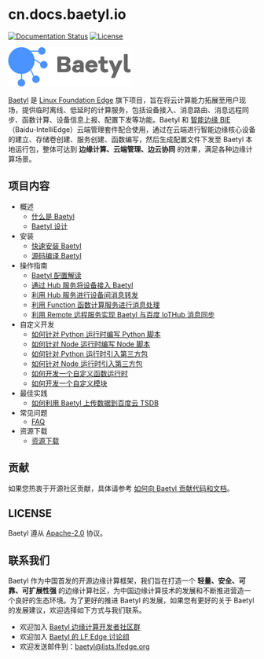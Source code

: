 # cn.docs.baetyl.io

[![Documentation Status](https://img.shields.io/badge/docs-latest-brightgreen.svg?style=flat)](https://docs.baetyl.io/zh_CN/latest/) [![License](https://img.shields.io/github/license/baetyl/baetyl?color=brightgreen)](LICENSE)

![Baetyl-logo](./docs/images/logo/logo-with-name.png)

[Baetyl](https://baetyl.io) 是 [Linux Foundation Edge](https://www.lfedge.org) 旗下项目，旨在将云计算能力拓展至用户现场，提供临时离线、低延时的计算服务，包括设备接入、消息路由、消息远程同步、函数计算、设备信息上报、配置下发等功能。Baetyl 和 [智能边缘 BIE](https://cloud.baidu.com/product/bie.html)（Baidu-IntelliEdge）云端管理套件配合使用，通过在云端进行智能边缘核心设备的建立、存储卷创建、服务创建、函数编写，然后生成配置文件下发至 Baetyl 本地运行包，整体可达到 **边缘计算、云端管理、边云协同** 的效果，满足各种边缘计算场景。

## 项目内容

- 概述
  - [什么是 Baetyl](./docs/overview/Whatis.md)
  - [Baetyl 设计](./docs/overview/Design.md)
- 安装
  - [快速安装 Baetyl](./docs/install/Quick-Install.md)
  - [源码编译 Baetyl](./docs/install/Build-from-Source.md)
- 操作指南
  - [Baetyl 配置解读](./docs/guides/Config-interpretation.md)
  - [通过 Hub 服务将设备接入 Baetyl](./docs/guides/Device-connect-to-hub-module.md)
  - [利用 Hub 服务进行设备间消息转发](./docs/guides/Message-transfer-among-devices-with-hub-module.md)
  - [利用 Function 函数计算服务进行消息处理](./docs/guides/Message-handling-with-function-module.md)
  - [利用 Remote 远程服务实现 Baetyl 与百度 IoTHub 消息同步](./docs/guides/Message-synchronize-with-iothub-through-remote-module.md)
- 自定义开发
  - [如何针对 Python 运行时编写 Python 脚本](./docs/develop/How-to-write-a-python-script-for-python-runtime.md)
  - [如何针对 Node 运行时编写 Node 脚本](./docs/develop/How-to-write-a-node-script-for-node-runtime.md)
  - [如何针对 Python 运行时引入第三方包](./docs/develop/How-to-import-third-party-libraries-for-python-runtime.md)
  - [如何针对 Node 运行时引入第三方包](./docs/develop/How-to-import-third-party-libraries-for-node-runtime.md)
  - [如何开发一个自定义函数运行时](./docs/develop/How-to-develop-a-customize-runtime-for-function.md)
  - [如何开发一个自定义模块](./docs/develop/How-to-develop-a-customize-module.md)
- 最佳实践
  - [如何利用 Baetyl 上传数据到百度云 TSDB](./docs/practice/Write-data-to-TSDB.md)
- 常见问题
  - [FAQ](./docs/FAQ.md)
- 资源下载
  - [资源下载](./docs/Resources.md)

## 贡献

如果您热衷于开源社区贡献，具体请参考 [如何向 Baetyl 贡献代码和文档](./docs/overview/Contributing.md)。

## LICENSE

Baetyl 遵从 [Apache-2.0](./LICENSE) 协议。

## 联系我们

Baetyl 作为中国首发的开源边缘计算框架，我们旨在打造一个 **轻量、安全、可靠、可扩展性强** 的边缘计算社区，为中国边缘计算技术的发展和不断推进营造一个良好的生态环境。为了更好的推进 Baetyl 的发展，如果您有更好的关于 Baetyl 的发展建议，欢迎选择如下方式与我们联系。

- 欢迎加入 [Baetyl 边缘计算开发者社区群](https://baetyl.bj.bcebos.com/Wechat/Wechat-Baetyl.png)
- 欢迎加入 [Baetyl 的 LF Edge 讨论组](https://lists.lfedge.org/g/baetyl/topics)
- 欢迎发送邮件到：<baetyl@lists.lfedge.org>